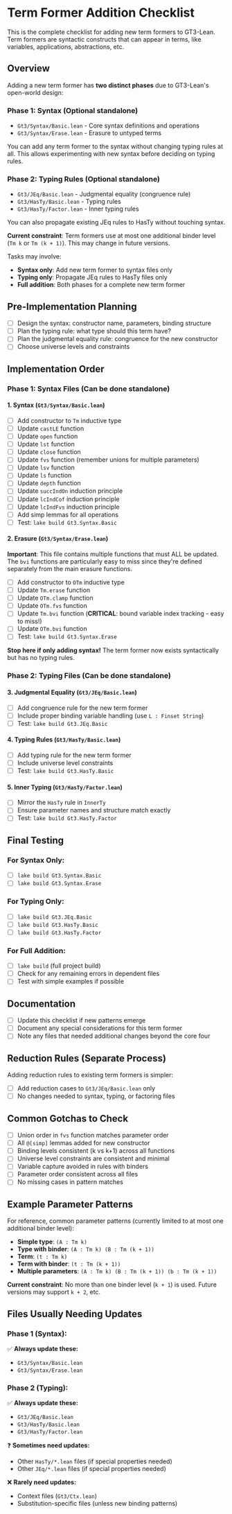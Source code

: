 # Term Former Addition Checklist

This is the complete checklist for adding new term formers to GT3-Lean. Term formers are syntactic constructs that can appear in terms, like variables, applications, abstractions, etc.

## Overview

Adding a new term former has **two distinct phases** due to GT3-Lean's open-world design:

### Phase 1: Syntax (Optional standalone)
- `Gt3/Syntax/Basic.lean` - Core syntax definitions and operations
- `Gt3/Syntax/Erase.lean` - Erasure to untyped terms

You can add any term former to the syntax without changing typing rules at all. This allows experimenting with new syntax before deciding on typing rules.

### Phase 2: Typing Rules (Optional standalone) 
- `Gt3/JEq/Basic.lean` - Judgmental equality (congruence rule)
- `Gt3/HasTy/Basic.lean` - Typing rules  
- `Gt3/HasTy/Factor.lean` - Inner typing rules

You can also propagate existing JEq rules to HasTy without touching syntax.

**Current constraint**: Term formers use at most one additional binder level (`Tm k` or `Tm (k + 1)`). This may change in future versions.

Tasks may involve:
- **Syntax only**: Add new term former to syntax files only
- **Typing only**: Propagate JEq rules to HasTy files only  
- **Full addition**: Both phases for a complete new term former

## Pre-Implementation Planning

- [ ] Design the syntax: constructor name, parameters, binding structure
- [ ] Plan the typing rule: what type should this term have?
- [ ] Plan the judgmental equality rule: congruence for the new constructor
- [ ] Choose universe levels and constraints

## Implementation Order

### Phase 1: Syntax Files (Can be done standalone)

#### 1. Syntax (`Gt3/Syntax/Basic.lean`)

- [ ] Add constructor to `Tm` inductive type
- [ ] Update `castLE` function
- [ ] Update `open` function  
- [ ] Update `lst` function
- [ ] Update `close` function
- [ ] Update `fvs` function (remember unions for multiple parameters)
- [ ] Update `lsv` function
- [ ] Update `ls` function
- [ ] Update `depth` function
- [ ] Update `succIndOn` induction principle
- [ ] Update `lcIndCof` induction principle  
- [ ] Update `lcIndFvs` induction principle
- [ ] Add simp lemmas for all operations
- [ ] Test: `lake build Gt3.Syntax.Basic`

#### 2. Erasure (`Gt3/Syntax/Erase.lean`)

**Important**: This file contains multiple functions that must ALL be updated. The `bvi` functions are particularly easy to miss since they're defined separately from the main erasure functions.

- [ ] Add constructor to `OTm` inductive type
- [ ] Update `Tm.erase` function
- [ ] Update `OTm.clamp` function
- [ ] Update `OTm.fvs` function
- [ ] Update `Tm.bvi` function (**CRITICAL**: bound variable index tracking - easy to miss!)
- [ ] Update `OTm.bvi` function
- [ ] Test: `lake build Gt3.Syntax.Erase`

**Stop here if only adding syntax!** The term former now exists syntactically but has no typing rules.

### Phase 2: Typing Files (Can be done standalone)

#### 3. Judgmental Equality (`Gt3/JEq/Basic.lean`)

- [ ] Add congruence rule for the new term former
- [ ] Include proper binding variable handling (use `L : Finset String`)
- [ ] Test: `lake build Gt3.JEq.Basic`

#### 4. Typing Rules (`Gt3/HasTy/Basic.lean`)

- [ ] Add typing rule for the new term former
- [ ] Include universe level constraints
- [ ] Test: `lake build Gt3.HasTy.Basic`

#### 5. Inner Typing (`Gt3/HasTy/Factor.lean`)

- [ ] Mirror the `HasTy` rule in `InnerTy`
- [ ] Ensure parameter names and structure match exactly
- [ ] Test: `lake build Gt3.HasTy.Factor`

## Final Testing

### For Syntax Only:
- [ ] `lake build Gt3.Syntax.Basic`
- [ ] `lake build Gt3.Syntax.Erase`

### For Typing Only:
- [ ] `lake build Gt3.JEq.Basic`  
- [ ] `lake build Gt3.HasTy.Basic`
- [ ] `lake build Gt3.HasTy.Factor`

### For Full Addition:
- [ ] `lake build` (full project build)
- [ ] Check for any remaining errors in dependent files
- [ ] Test with simple examples if possible

## Documentation

- [ ] Update this checklist if new patterns emerge
- [ ] Document any special considerations for this term former
- [ ] Note any files that needed additional changes beyond the core four

## Reduction Rules (Separate Process)

Adding reduction rules to existing term formers is simpler:
- [ ] Add reduction cases to `Gt3/JEq/Basic.lean` only
- [ ] No changes needed to syntax, typing, or factoring files

## Common Gotchas to Check

- [ ] Union order in `fvs` function matches parameter order
- [ ] All `@[simp]` lemmas added for new constructor
- [ ] Binding levels consistent (k vs k+1) across all functions
- [ ] Universe level constraints are consistent and minimal
- [ ] Variable capture avoided in rules with binders
- [ ] Parameter order consistent across all files
- [ ] No missing cases in pattern matches

## Example Parameter Patterns

For reference, common parameter patterns (currently limited to at most one additional binder level):

- **Simple type**: `(A : Tm k)` 
- **Type with binder**: `(A : Tm k) (B : Tm (k + 1))`
- **Term**: `(t : Tm k)`
- **Term with binder**: `(t : Tm (k + 1))`
- **Multiple parameters**: `(A : Tm k) (B : Tm (k + 1)) (b : Tm (k + 1))`

**Current constraint**: No more than one binder level (`k + 1`) is used. Future versions may support `k + 2`, etc.

## Files Usually Needing Updates

### Phase 1 (Syntax):
✅ **Always update these:**
- `Gt3/Syntax/Basic.lean`
- `Gt3/Syntax/Erase.lean`

### Phase 2 (Typing):
✅ **Always update these:**
- `Gt3/JEq/Basic.lean` 
- `Gt3/HasTy/Basic.lean`
- `Gt3/HasTy/Factor.lean`

❓ **Sometimes need updates:**
- Other `HasTy/*.lean` files (if special properties needed)
- Other `JEq/*.lean` files (if special properties needed)

❌ **Rarely need updates:**
- Context files (`Gt3/Ctx.lean`)
- Substitution-specific files (unless new binding patterns)
